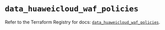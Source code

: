 # `data_huaweicloud_waf_policies`

Refer to the Terraform Registry for docs: [`data_huaweicloud_waf_policies`](https://registry.terraform.io/providers/huaweicloud/huaweicloud/1.71.1/docs/data-sources/waf_policies).
